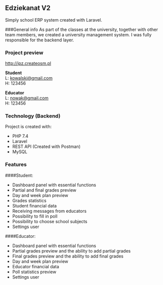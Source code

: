 ## Edziekanat V2
Simply school ERP system created with Laravel.

###General info
As part of the classes at the university, together with other team members, we created a university management system.
I was fully responsible for the backend layer.

### Project preview
http://ipz.createosm.pl

<b>Student</b><br>
L: kowalski@gmail.com<br>
H: 123456<br>

<b>Educator</b><br>
L: nowak@gmail.com<br>
H: 123456<br>

### Technology (Backend)
Project is created with:
* PHP 7.4
* Laravel
* REST API (Created with Postman)
* MySQL

### Features
####Student:
* Dashboard panel with essential functions
* Partial and final grades preview
* Day and week plan preview
* Grades statistics
* Student financial data
* Receiving messages from educators
* Possibility to fill in poll
* Possibility to choose school subjects
* Settings user

####Educator:
* Dashboard panel with essential functions
* Partial grades preview and the ability to add partial grades
* Final grades preview and the ability to add final grades
* Day and week plan preview
* Educator financial data
* Poll statistics preview
* Settings user

 

